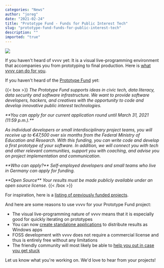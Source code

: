 ```yaml
---
categories: "News"
author: "joreg"
date: "2021-02-24"
title: "Prototype Fund - Funds for Public Interest Tech"
slug: "prototype-fund-funds-for-public-interest-tech"
description: ""
imported: "true"
---
```



![](prototypefund.png) 

If you haven't heard of vvvv yet: It is a visual live-programming environment that accompanies you from prototyping to final production. Here is [what vvvv can do for you](https://thegraybook.vvvv.org/). 

If you haven't heard of the [Prototype Fund](https://prototypefund.de/en/) yet:

{{< box >}}
*The Prototype Fund supports ideas in civic tech, data literacy, data security and software infrastructure. We want to provide software developers, hackers, and creatives with the opportunity to code and develop innovative public interest technologies.*

*\*\*You can apply for our current application round until March 31, 2021 (11:59 p.m.).\*\**

*As individual developers or small interdisciplinary project teams, you will receive up to €47,500 over six months from the Federal Ministry of Education and Research. With this funding, you can write code and develop a first prototype of your software. In addition, we will connect you with tech and other relevant communities, support you with coaching, and advise you on project implementation and communication.*

*\*\*Who can apply?\*\**
*Self-employed developers and small teams who live in Germany can apply for funding.*

*\*\*Open Source\*\**
*Your results must be made publicly available under an open source license.*{{< /box >}}

For inspiration, here is a [listing of previously funded projects](https://prototypefund.de/en/projects/).

And here are some reasons to use vvvv for your Prototype Fund project:
* The visual live-programming nature of vvvv means that it is especially good for quickly iterating on prototypes
* You can now [create standalone applications](https://youtu.be/Pj1QVqM0QJA) to distribute results as Windows apps
* FOSS development with vvvv does not require a commercial license and thus is entirely free without any limitations
* The friendly community will most likely be able to [help you out in case you get stuck](https://discourse.vvvv.org/)

Let us know what you're working on. We'd love to hear from your projects!